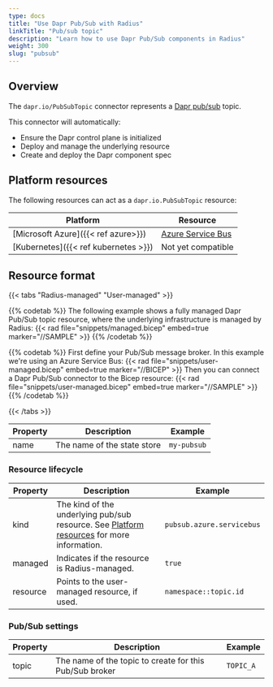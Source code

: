 ```yaml
---
type: docs
title: "Use Dapr Pub/Sub with Radius"
linkTitle: "Pub/sub topic"
description: "Learn how to use Dapr Pub/Sub components in Radius"
weight: 300
slug: "pubsub"
---
```


## Overview

The `dapr.io/PubSubTopic` connector represents a [Dapr pub/sub](https://docs.dapr.io/developing-applications/building-blocks/pubsub/pubsub-overview/) topic.

This connector will automatically:
- Ensure the Dapr control plane is initialized
- Deploy and manage the underlying resource
- Create and deploy the Dapr component spec

## Platform resources

The following resources can act as a `dapr.io.PubSubTopic` resource:

| Platform | Resource |
|----------|----------|
| [Microsoft Azure]({{< ref azure>}}) | [Azure Service Bus](https://docs.microsoft.com/en-us/azure/service-bus-messaging/service-bus-messaging-overview)
| [Kubernetes]({{< ref kubernetes >}}) | Not yet compatible

## Resource format

{{< tabs "Radius-managed" "User-managed" >}}

{{% codetab %}}
The following example shows a fully managed Dapr Pub/Sub topic resource, where the underlying infrastructure is managed by Radius:
{{< rad file="snippets/managed.bicep" embed=true marker="//SAMPLE" >}}
{{% /codetab %}}

{{% codetab %}}
First define your Pub/Sub message broker. In this example we're using an Azure Service Bus:
{{< rad file="snippets/user-managed.bicep" embed=true marker="//BICEP" >}}
Then you can connect a Dapr Pub/Sub connector to the Bicep resource:
{{< rad file="snippets/user-managed.bicep" embed=true marker="//SAMPLE" >}}
{{% /codetab %}}

{{< /tabs >}}

| Property | Description | Example |
|----------|-------------|---------|
| name | The name of the state store | `my-pubsub` |

### Resource lifecycle

| Property | Description | Example |
|----------|-------------|---------|
| kind | The kind of the underlying pub/sub resource. See [Platform resources](#platform-resources) for more information. | `pubsub.azure.servicebus`
| managed | Indicates if the resource is Radius-managed. | `true`
| resource | Points to the user-managed resource, if used. | `namespace::topic.id`

### Pub/Sub settings

| Property | Description | Example |
|----------|-------------|---------|
| topic | The name of the topic to create for this Pub/Sub broker | `TOPIC_A`

